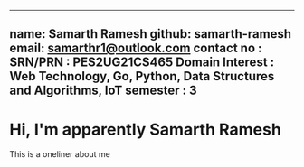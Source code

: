    ---
   name: Samarth Ramesh
   github: samarth-ramesh
   email: samarthr1@outlook.com
   contact no : <redacted>
   SRN/PRN : PES2UG21CS465
   Domain Interest : Web Technology, Go, Python, Data Structures and Algorithms, IoT
   semester : 3
   ---

   # Hi, I'm apparently Samarth Ramesh
   This is a oneliner about me
